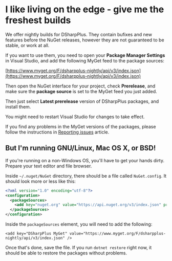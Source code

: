 # I like living on the edge - give me the freshest builds

We offer nightly builds for DSharpPlus. They contain bufixes and new features before the NuGet releases, however they are 
not guaranteed to be stable, or work at all.

If you want to use them, you need to open your **Package Manager Settings** in Visual Studio, and add the following MyGet 
feed to the package sources:

[https://www.myget.org/F/dsharpplus-nightly/api/v3/index.json](https://www.myget.org/F/dsharpplus-nightly/api/v3/index.json)

Then open the NuGet interface for your project, check **Prerelease**, and make sure the **package source** is set to the MyGet 
feed you just added.

Then just select **Latest prerelease** version of DSharpPlus packages, and install them.

You might need to restart Visual Studio for changes to take effect.

If you find any problems in the MyGet versions of the packages, please follow the instructions in [Reporting issues](/articles/issues.html) 
article.

## But I'm running GNU/Linux, Mac OS X, or BSD!

If you're running on a non-Windows OS, you'll have to get your hands dirty. Prepare your text editor and file browser.

Inside `~/.nuget/NuGet` directory, there should be a file called `NuGet.config`. It should look more or less like this:

```xml
<?xml version="1.0" encoding="utf-8"?>
<configuration>
  <packageSources>
    <add key="nuget.org" value="https://api.nuget.org/v3/index.json" protocolVersion="3" />
  </packageSources>
</configuration>
```

Inside the `packageSources` element, you will need to add the following:

`<add key="DSharpPlus MyGet" value="https://www.myget.org/F/dsharpplus-nightly/api/v3/index.json" />`

Once that's done, save the file. If you run `dotnet restore` right now, it should be able to restore the packages without problems.